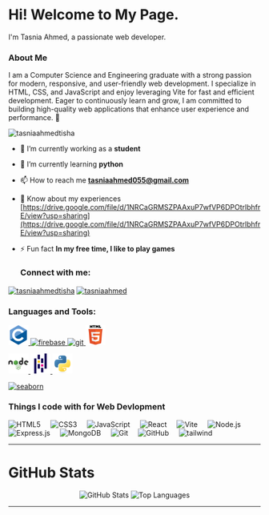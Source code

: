 <h1> Hi! Welcome to My Page.</h1>


<p> I'm Tasnia Ahmed, a passionate web developer.</p>

<h3>About Me</h3>
<p>I am a Computer Science and Engineering graduate with a strong passion for modern, responsive, and user-friendly web development. I specialize in HTML, CSS, and JavaScript and enjoy leveraging Vite for fast and efficient development. Eager to continuously learn and grow, I am committed to building high-quality web applications that enhance user experience and performance. 🚀</p>

<p align="left"> <img src="https://komarev.com/ghpvc/?username=tasniaahmedtisha&label=Profile%20views&color=0e75b6&style=flat" alt="tasniaahmedtisha" /> </p>

- 🔭 I’m currently working as a **student**

- 🌱 I’m currently learning **python**

- 📫 How to reach me **tasniaahmed055@gmail.com**

- 📄 Know about my experiences [https://drive.google.com/file/d/1NRCaGRMSZPAAxuP7wfVP6DPOtrlbhfrE/view?usp=sharing](https://drive.google.com/file/d/1NRCaGRMSZPAAxuP7wfVP6DPOtrlbhfrE/view?usp=sharing)

- ⚡ Fun fact **In my free time, I like to play games**

  <h3 align="left">Connect with me:</h3>
<p align="left">
<a href="https://linkedin.com/in/tasniaahmedtisha" target="blank"><img align="center" src="https://raw.githubusercontent.com/rahuldkjain/github-profile-readme-generator/master/src/images/icons/Social/linked-in-alt.svg" alt="tasniaahmedtisha" height="30" width="40" /></a>
<a href="https://www.youtube.com/c/tasniaahmed" target="blank"><img align="center" src="https://raw.githubusercontent.com/rahuldkjain/github-profile-readme-generator/master/src/images/icons/Social/youtube.svg" alt="tasniaahmed" height="30" width="40" /></a>
</p>

<h3 align="left">Languages and Tools:</h3>
<p align="left"> <a href="https://www.cprogramming.com/" target="_blank" rel="noreferrer"> <img src="https://raw.githubusercontent.com/devicons/devicon/master/icons/c/c-original.svg" alt="c" width="40" height="40"/> </a>
   <a href="https://firebase.google.com/" target="_blank" rel="noreferrer"> <img src="https://www.vectorlogo.zone/logos/firebase/firebase-icon.svg" alt="firebase" width="40" height="40"/> </a>
  <a href="https://git-scm.com/" target="_blank" rel="noreferrer"> <img src="https://www.vectorlogo.zone/logos/git-scm/git-scm-icon.svg" alt="git" width="40" height="40"/> </a>
  <a href="https://www.w3.org/html/" target="_blank" rel="noreferrer"> <img src="https://raw.githubusercontent.com/devicons/devicon/master/icons/html5/html5-original-wordmark.svg" alt="html5" width="40" height="40"/> </a>
 
  <a href="https://nodejs.org" target="_blank" rel="noreferrer"> <img src="https://raw.githubusercontent.com/devicons/devicon/master/icons/nodejs/nodejs-original-wordmark.svg" alt="nodejs" width="40" height="40"/> </a>
  <a href="https://pandas.pydata.org/" target="_blank" rel="noreferrer"> <img src="https://raw.githubusercontent.com/devicons/devicon/2ae2a900d2f041da66e950e4d48052658d850630/icons/pandas/pandas-original.svg" alt="pandas" width="40" height="40"/> </a> <a href="https://www.python.org" target="_blank" rel="noreferrer"> <img src="https://raw.githubusercontent.com/devicons/devicon/master/icons/python/python-original.svg" alt="python" width="40" height="40"/> </a> 
 
  <a href="https://seaborn.pydata.org/" target="_blank" rel="noreferrer"> <img src="https://seaborn.pydata.org/_images/logo-mark-lightbg.svg" alt="seaborn" width="40" height="40"/> </a>
   </p>

<h3>Things I code with for Web Devlopment</h3>

<div align="left">
  <img src="https://cdn.jsdelivr.net/gh/devicons/devicon/icons/html5/html5-original.svg" height="40" alt="HTML5" />
  <img width="12" />
  <img src="https://cdn.jsdelivr.net/gh/devicons/devicon/icons/css3/css3-original.svg" height="40" alt="CSS3" />
  <img width="12" />
  <img src="https://cdn.jsdelivr.net/gh/devicons/devicon/icons/javascript/javascript-original.svg" height="40" alt="JavaScript" />
  <img width="12" />
  <img src="https://cdn.jsdelivr.net/gh/devicons/devicon/icons/react/react-original.svg" height="40" alt="React" />
  <img width="12" />
  <img src="https://cdn.jsdelivr.net/gh/devicons/devicon/icons/vite/vite-original.svg" height="40" alt="Vite" />
  <img width="12" />
  <img src="https://cdn.jsdelivr.net/gh/devicons/devicon/icons/nodejs/nodejs-original.svg" height="40" alt="Node.js" />
  <img width="12" />
  <img src="https://cdn.jsdelivr.net/gh/devicons/devicon/icons/express/express-original.svg" height="40" alt="Express.js" />
  <img width="12" />
  <img src="https://cdn.jsdelivr.net/gh/devicons/devicon/icons/mongodb/mongodb-original.svg" height="40" alt="MongoDB" />
  <img width="12" />
  <img src="https://cdn.jsdelivr.net/gh/devicons/devicon/icons/git/git-original.svg" height="40" alt="Git" />
  <img width="12" />
  <img src="https://cdn.jsdelivr.net/gh/devicons/devicon/icons/github/github-original.svg" height="40" alt="GitHub" />
  <img width="12" />
  <img src="https://www.vectorlogo.zone/logos/tailwindcss/tailwindcss-icon.svg" alt="tailwind" width="40" height="40"/>
</div>


---
<h1>GitHub Stats</h1>

<div align="center">
  <img src="https://github-readme-stats.vercel.app/api?username=TasniaAhmedTisa&show_icons=true&theme=radical" height="150" alt="GitHub Stats" />
  <img src="https://github-readme-stats.vercel.app/api/top-langs/?username=TasniaAhmedTisa&layout=compact&theme=radical" height="150" alt="Top Languages" />
</div>

---
